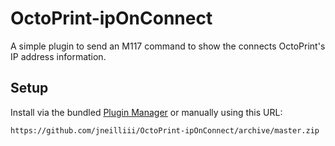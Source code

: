 # OctoPrint-ipOnConnect

A simple plugin to send an M117 command to show the connects OctoPrint's IP address information.

## Setup

Install via the bundled [Plugin Manager](https://github.com/foosel/OctoPrint/wiki/Plugin:-Plugin-Manager)
or manually using this URL:

    https://github.com/jneilliii/OctoPrint-ipOnConnect/archive/master.zip

